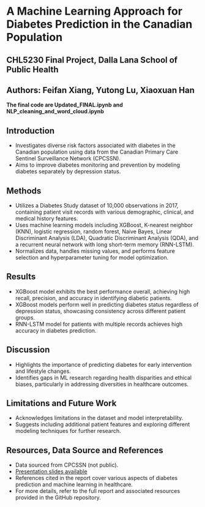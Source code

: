 # A Machine Learning Approach for Diabetes Prediction in the Canadian Population
## CHL5230 Final Project, Dalla Lana School of Public Health
## Authors: Feifan Xiang, Yutong Lu, Xiaoxuan Han

**The final code are Updated_FINAL.ipynb and NLP_cleaning_and_word_cloud.ipynb**

## Introduction
- Investigates diverse risk factors associated with diabetes in the Canadian population using data from the Canadian Primary Care Sentinel Surveillance Network (CPCSSN).
- Aims to improve diabetes monitoring and prevention by modeling diabetes separately by depression status.

## Methods
- Utilizes a Diabetes Study dataset of 10,000 observations in 2017, containing patient visit records with various demographic, clinical, and medical history features.
- Uses machine learning models including XGBoost, K-nearest neighbor (KNN), logistic regression, random forest, Naive Bayes, Linear Discriminant Analysis (LDA), Quadratic Discriminant Analysis (QDA), and a recurrent neural network with long short-term memory (RNN-LSTM).
- Normalizes data, handles missing values, and performs feature selection and hyperparameter tuning for model optimization.

## Results
- XGBoost model exhibits the best performance overall, achieving high recall, precision, and accuracy in identifying diabetic patients.
- XGBoost models perform well in predicting diabetes status regardless of depression status, showcasing consistency across different patient groups.
- RNN-LSTM model for patients with multiple records achieves high accuracy in diabetes prediction.

## Discussion
- Highlights the importance of predicting diabetes for early intervention and lifestyle changes.
- Identifies gaps in ML research regarding health disparities and ethical biases, particularly in addressing diversities in healthcare outcomes.

## Limitations and Future Work
- Acknowledges limitations in the dataset and model interpretability.
- Suggests including additional patient features and exploring different modeling techniques for further research.

## Resources, Data Source and References
- Data sourced from CPCSSN (not public).
- [Presentation slides available](https://docs.google.com/presentation/d/1kudnKw8dffWUwt7Feq0L6tPMxecSO5JkQK6iUzEz49k/edit#slide=id.g2a136b5ce98_0_4)
- References cited in the report cover various aspects of diabetes prediction and machine learning in healthcare.
- For more details, refer to the full report and associated resources provided in the GitHub repository.
